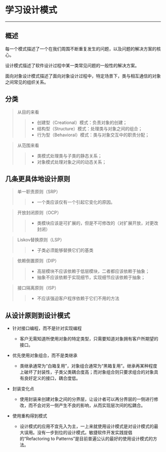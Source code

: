 # 学习设计模式
***
## 概述
每一个模式描述了一个在我们周围不断重复发生的问题，以及问题的解决方案的核心。

设计模式描述了软件设计过程中某一类常见问题的一般性的解决方案。

面向对象设计模式描述了面向对象设计过程中，特定场景下，类与相互通信的对象之间常见的组织关系。

## 分类
> 从目的来看
> > * 创建型（Creational）模式：负责对象的创建；
> > * 结构型（Structure）模式：处理类与对象之间的组合；
> > * 行为型（Behavioral）模式：类与对象交互中的职责分配；

> 从范围来看
> > * 类模式处理类与子类的静态关系；
> > * 对象模式处理对象之间的动态关系；

## 几条更具体地设计原则
> 单一职责原则（SRP）
> > * 一个类应该仅有一个引起它变化的原因。

> 开放封闭原则（OCP）
> > * 类模块应该是可扩展的，但是不可修改的（对扩展开放，对更改封闭）

> Liskov替换原则（LSP）
> > * 子类必须能够替换它们的基类

> 依赖倒置原则（DIP）
> > * 高层模块不应该依赖于低层模块，二者都应该依赖于抽象；
> > * 抽象不应该依赖于实现细节，实现细节应该依赖于抽象；

> 接口隔离原则（ISP）
> > * 不应该强迫客户程序依赖于它们不用的方法

## 从设计原则到设计模式
* 针对接口编程，而不是针对实现编程
  * 客户无需知道所使用对象的特定类型，只需要知道对象拥有客户所期望的接口。

* 优先使用对象组合，而不是类继承
  * 类继承通常为“白箱复用”，对象组合通常为“黑箱复用”。继承再某种程度上破坏了封装性，子类父类耦合度高；而对象组合则只要求组合的对象具有良好定义的接口，耦合度低。

* 封装变化点
  * 使用封装来创建对象之间的分界层，让设计者可以再分界层的一侧进行修改，而不会对另一侧产生不良的影响，从而实现层次间的松耦合。

* 使用重构得到模式
  * 设计模式的应用不宜先入为主，一上来就使用设计模式是对设计模式的最大误用。没有一步到位的设计模式。敏捷软件开发实践提倡的“Refactoring to Patterns”是目前普遍公认的最好的使用设计模式的方法。
